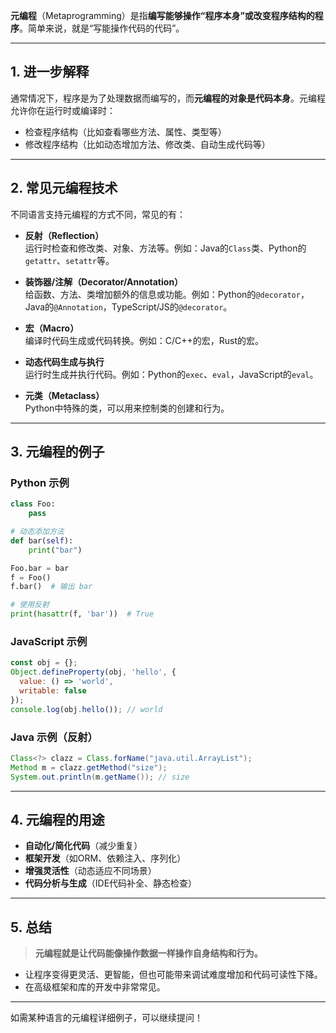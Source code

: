 **元编程**（Metaprogramming）是指**编写能够操作“程序本身”或改变程序结构的程序**。简单来说，就是“写能操作代码的代码”。

---

## 1. 进一步解释

通常情况下，程序是为了处理数据而编写的，而**元编程的对象是代码本身**。元编程允许你在运行时或编译时：
- 检查程序结构（比如查看哪些方法、属性、类型等）
- 修改程序结构（比如动态增加方法、修改类、自动生成代码等）

---

## 2. 常见元编程技术

不同语言支持元编程的方式不同，常见的有：

- **反射（Reflection）**  
  运行时检查和修改类、对象、方法等。例如：Java的`Class`类、Python的`getattr`、`setattr`等。

- **装饰器/注解（Decorator/Annotation）**  
  给函数、方法、类增加额外的信息或功能。例如：Python的`@decorator`，Java的`@Annotation`，TypeScript/JS的`@decorator`。

- **宏（Macro）**  
  编译时代码生成或代码转换。例如：C/C++的宏，Rust的宏。

- **动态代码生成与执行**  
  运行时生成并执行代码。例如：Python的`exec`、`eval`，JavaScript的`eval`。

- **元类（Metaclass）**  
  Python中特殊的类，可以用来控制类的创建和行为。

---

## 3. 元编程的例子

### Python 示例

```python
class Foo:
    pass

# 动态添加方法
def bar(self):
    print("bar")

Foo.bar = bar
f = Foo()
f.bar()  # 输出 bar

# 使用反射
print(hasattr(f, 'bar'))  # True
```

### JavaScript 示例

```javascript
const obj = {};
Object.defineProperty(obj, 'hello', {
  value: () => 'world',
  writable: false
});
console.log(obj.hello()); // world
```

### Java 示例（反射）

```java
Class<?> clazz = Class.forName("java.util.ArrayList");
Method m = clazz.getMethod("size");
System.out.println(m.getName()); // size
```

---

## 4. 元编程的用途

- **自动化/简化代码**（减少重复）
- **框架开发**（如ORM、依赖注入、序列化）
- **增强灵活性**（动态适应不同场景）
- **代码分析与生成**（IDE代码补全、静态检查）

---

## 5. 总结

> **元编程就是让代码能像操作数据一样操作自身结构和行为。**

- 让程序变得更灵活、更智能，但也可能带来调试难度增加和代码可读性下降。
- 在高级框架和库的开发中非常常见。

---

如需某种语言的元编程详细例子，可以继续提问！